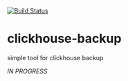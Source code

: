 [![Build Status](https://travis-ci.org/count0ru/clickhousedump.svg?branch=master)](https://travis-ci.org/count0ru/clickhousedump)
# clickhouse-backup
simple tool for clickhouse backup

*IN PROGRESS*
